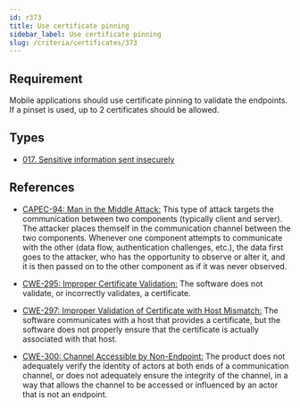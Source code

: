 ```yaml
---
id: r373
title: Use certificate pinning
sidebar_label: Use certificate pinning
slug: /criteria/certificates/373
---
```


## Requirement

Mobile applications
should use certificate pinning
to validate the endpoints.
If a pinset is used,
up to 2 certificates should be allowed.

## Types

- [017. Sensitive information sent insecurely](/types/017)

## References

- [CAPEC-94: Man in the Middle Attack:](https://capec.mitre.org/data/definitions/94.html)
This type of attack targets the communication
between two components (typically client and server).
The attacker places themself in the communication channel
between the two components.
Whenever one component attempts to communicate
with the other
(data flow, authentication challenges, etc.),
the data first goes to the attacker,
who has the opportunity to observe
or alter it,
and it is then passed on
to the other component
as if it was never observed.

- [CWE-295: Improper Certificate Validation:](https://cwe.mitre.org/data/definitions/295.html)
The software does not validate,
or incorrectly validates,
a certificate. 

- [CWE-297: Improper Validation of Certificate with Host Mismatch:](https://cwe.mitre.org/data/definitions/297.html)
The software communicates with a host
that provides a certificate,
but the software does not properly ensure
that the certificate is actually associated
with that host.

- [CWE-300: Channel Accessible by Non-Endpoint:](https://cwe.mitre.org/data/definitions/300.html)
The product does not adequately verify the identity
of actors at both ends
of a communication channel,
or does not adequately ensure
the integrity of the channel,
in a way that allows the channel to be accessed
or influenced by an actor
that is not an endpoint.
